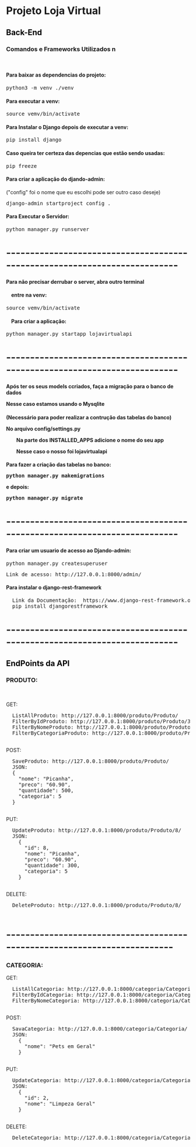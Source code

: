 <h1>Projeto Loja Virtual</h1>




<h2><font color="black">Back-End</font></h2>


<h3>Comandos e Frameworks Utilizados n</h3>
<br>
<h4>Para baixar as dependencias do projeto:</h4>
  <pre>python3 -m venv ./venv</pre>

<h4>Para executar a venv:</h4>
  <pre>source vemv/bin/activate</pre>


<h4>Para Instalar o Django depois de executar a venv:</h4>
  <pre>pip install django</pre>

<h4>Caso queira ter certeza das depencias que estão sendo usadas:</h4>
  <pre>pip freeze</pre>

<h4>Para criar a aplicação do djando-admin:</h4>
("config" foi o nome que eu escolhi pode ser outro caso deseje)
  <pre>django-admin startproject config .</pre>

<h4>Para Executar o Servidor:</h4>
  <pre>python manager.py runserver</pre>

# --------------------------------------------------------------------------

<h4>Para não precisar derrubar o server, abra outro terminal</h4>
<h4>&emsp;entre na venv:</h4>
  <pre>source vemv/bin/activate</pre>

<h4>&emsp;Para criar a aplicação:</h4>
  <pre>python manager.py startapp lojavirtualapi</pre>

# --------------------------------------------------------------------------

<h4>Após ter os seus models ccriados, faça a migração para o banco de dados
  <p>Nesse caso estamos usando o Mysqlite</h4>

<h4>(Necessário para poder realizar a contrução das tabelas do banco)
<p>No arquivo config/settings.py
  <p>&emsp;&emsp;Na parte dos INSTALLED_APPS adicione o nome do seu app
  <p>&emsp;&emsp;Nesse caso o nosso foi lojavirtualapi</h4>

<h4>Para fazer a criação das tabelas no banco:
  <pre>python manager.py makemigrations</pre>
<p>e depois:
  <pre>python manager.py migrate</pre>

# --------------------------------------------------------------------------

<h4>Para criar um usuario de acesso ao Djando-admin:</h4>
  <pre>python manager.py createsuperuser</pre>
  
  <pre>Link de acesso: http://127.0.0.1:8000/admin/</pre>

<h4>Para instalar o django-rest-framework</h4>

<pre>
  Link da Documentação:  https://www.django-rest-framework.org/
  pip install djangorestframework
</pre>
# --------------------------------------------------------------------------

<h2><font color="black">EndPoints da API</font></h2>

<h3>PRODUTO:</h3>
<br>

GET:
  <pre>
  ListAllProduto: http://127.0.0.1:8000/produto/Produto/
  FilterByIdProduto: http://127.0.0.1:8000/produto/Produto/3/
  FilterByNomeProduto: http://127.0.0.1:8000/produto/Produto/?nome=Arroz
  FilterByCategoriaProduto: http://127.0.0.1:8000/produto/Produto/?categoria=5
  </pre>
  
POST:
  <pre>
  SaveProduto: http://127.0.0.1:8000/produto/Produto/
  JSON:
  {
    "nome": "Picanha",
    "preco": "60.90",
    "quantidade": 500,
    "categoria": 5
  }
  </pre>
    
PUT:
  <pre>
  UpdateProduto: http://127.0.0.1:8000/produto/Produto/8/
  JSON:
    {
      "id": 8,
      "nome": "Picanha",
      "preco": "60.90",
      "quantidade": 300,
      "categoria": 5
    }
  </pre>
    
DELETE:
  <pre>
  DeleteProduto: http://127.0.0.1:8000/produto/Produto/8/
  </pre>
    

# -------------------------------------------------------------------------
<h3>CATEGORIA:</h3>

GET:
  <pre>
  ListAllCategoria: http://127.0.0.1:8000/categoria/Categoria
  FilterByIdCategoria: http://127.0.0.1:8000/categoria/Categoria/2/
  FilterByNomeCategoria: http://127.0.0.1:8000/categoria/Categoria/?nome=Higiene
  </pre>
POST:
  <pre>
  SavaCategoria: http://127.0.0.1:8000/categoria/Categoria/
  JSON:
    {
      "nome": "Pets em Geral"
    }
  </pre>
    
PUT:
  <pre>
  UpdateCategoria: http://127.0.0.1:8000/categoria/Categoria/2/
  JSON:
    {
      "id": 2,
      "nome": "Limpeza Geral"
    }
  </pre>
    
DELETE:
  <pre>
  DeleteCategoria: http://127.0.0.1:8000/categoria/Categoria/2/
  </pre>


